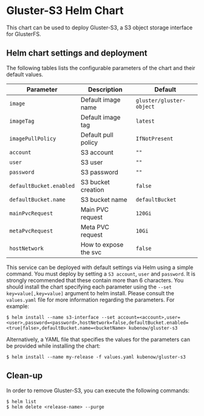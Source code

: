 Gluster-S3 Helm Chart
=====================

This chart can be used to deploy Gluster-S3, a S3 object storage interface for GlusterFS.

Helm chart settings and deployment
----------------------------------

The following tables lists the configurable parameters of the chart and their default values.

| Parameter                    | Description           | Default                 |
|------------------------------|-----------------------|-------------------------|
| `image`                      | Default image name    | `gluster/gluster-object`|
| `imageTag`                   | Default image tag     | `latest`                |
| `imagePullPolicy`            | Default pull policy   | `IfNotPresent`          |
| `account`                    | S3 account            | `""`                    |
| `user`                       | S3 user               | `""`                    |
| `password`                   | S3 password           | `""`                    |
| `defaultBucket.enabled`      | S3 bucket creation    | `false`                 |
| `defaultBucket.name`         | S3 bucket name        | `defaultBucket`        |
| `mainPvcRequest`             | Main PVC request      | `120Gi`                 |
| `metaPvcRequest`             | Meta PVC request      | `10Gi`                  |
| `hostNetwork`                | How to expose the svc | `false`                 |


This service can be deployed with default settings via Helm using a simple command. You must deploy by setting a `S3 account`, `user` and `password`. It is strongly recommended that these contain more than 6 characters. You should install the chart specifying each parameter using the `--set key=value[,key=value]` argument to helm install. Please consult the `values.yaml` file for more information regarding the parameters. For example:


```console
$ helm install --name s3-interface --set account=<account>,user=<user>,password=<password>,hostNetwork=false,defaultBucket.enabled=<true|false>,defaultBucket.name=<bucketName> kubenow/gluster-s3
```

Alternatively, a YAML file that specifies the values for the parameters can be provided while installing the chart:

```console
$ helm install --name my-release -f values.yaml kubenow/gluster-s3
```


Clean-up
--------

In order to remove Gluster-S3, you can execute the following commands:

```console
$ helm list
$ helm delete <release-name> --purge
```
